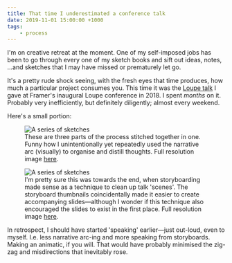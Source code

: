 ```yaml
---
title: That time I underestimated a conference talk
date: 2019-11-01 15:00:00 +1000
tags:
    - process
---
```


I'm on creative retreat at the moment. One of my self-imposed jobs has been to go through every one of my sketch books and sift out ideas, notes, ...and sketches that I may have missed or prematurely let go.

It's a pretty rude shock seeing, with the fresh eyes that time produces, how much a particular project consumes you. This time it was the <a href="{% link _work/loupe-2018.md %}">Loupe talk</a> I gave at Framer's inaugural Loupe conference in 2018. I spent _months_ on it. Probably very inefficiently, but definitely diligently; almost every weekend.

Here's a small portion:

<figure>
  <img data-src="https://ik.imagekit.io/dw/notes/that-time-i-underestimated-a-conference-talk/loupe-process-narrative-structure.jpg" alt="A series of sketches">
  <figcaption>These are three parts of the process stitched together in one. Funny how I unintentionally yet repeatedly used the narrative arc (visually) to organise and distill thoughts. Full resolution image <a href="https://ik.imagekit.io/dw/notes/that-time-i-underestimated-a-conference-talk/tr:w-0.99,q-100/loupe-process-narrative-structure.jpg" target="_blank">here</a>.</figcaption>
</figure>

<figure>
  <img data-src="https://ik.imagekit.io/dw/notes/that-time-i-underestimated-a-conference-talk/loupe-process-storyboarding.jpg" alt="A series of sketches">
  <figcaption>I'm pretty sure this was towards the end, when storyboarding made sense as a technique to clean up talk 'scenes'. The storyboard thumbnails coincidentally made it easier to create accompanying slides—although I wonder if this technique also encouraged the slides to exist in the first place. Full resolution image <a href="https://ik.imagekit.io/dw/notes/that-time-i-underestimated-a-conference-talk/tr:w-0.99,q-100/loupe-process-storyboarding.jpg" target="_blank">here</a>.</figcaption>
</figure>

In retrospect, I should have started 'speaking' earlier—just out-loud, even to myself. I.e. less narrative arc-ing and more speaking from storyboards. Making an animatic, if you will. That would have probably minimised the zig-zag and misdirections that inevitably rose.